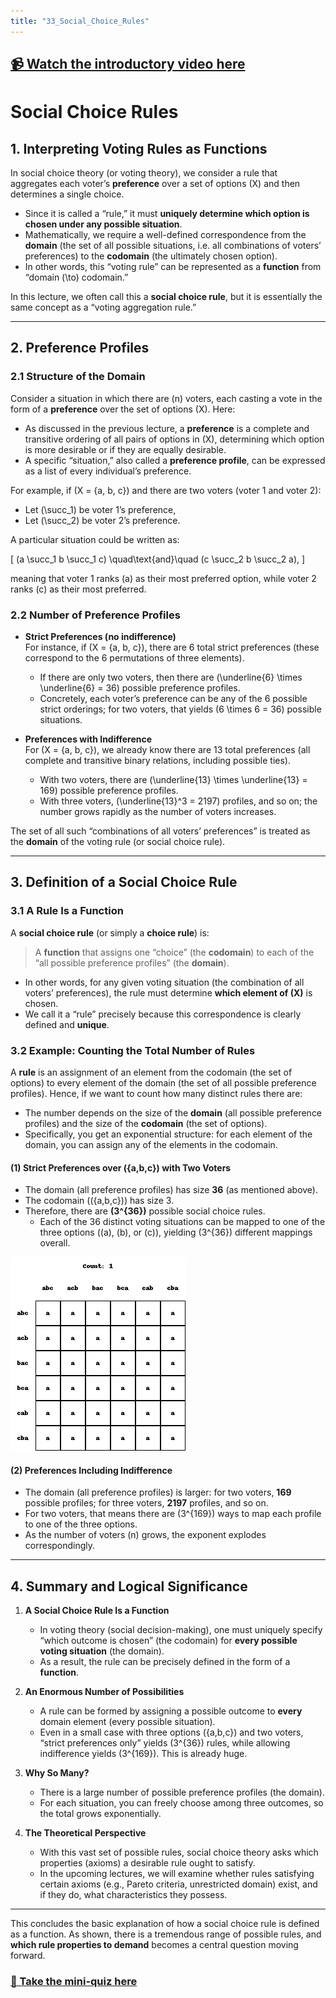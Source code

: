 ```yaml
---
title: "33_Social_Choice_Rules"
---
```


## [📹 Watch the introductory video here](https://wsdmoodle.waseda.jp/mod/quiz/view.php?id=5169764)
# Social Choice Rules

## 1. Interpreting Voting Rules as Functions

In social choice theory (or voting theory), we consider a rule that aggregates each voter’s **preference** over a set of options \(X\) and then determines a single choice.

- Since it is called a “rule,” it must **uniquely determine which option is chosen under any possible situation**.  
- Mathematically, we require a well-defined correspondence from the **domain** (the set of all possible situations, i.e. all combinations of voters’ preferences) to the **codomain** (the ultimately chosen option).  
- In other words, this “voting rule” can be represented as a **function** from “domain \(\to\) codomain.”

In this lecture, we often call this a **social choice rule**, but it is essentially the same concept as a “voting aggregation rule.”

---

## 2. Preference Profiles

### 2.1 Structure of the Domain

Consider a situation in which there are \(n\) voters, each casting a vote in the form of a **preference** over the set of options \(X\). Here:

- As discussed in the previous lecture, a **preference** is a complete and transitive ordering of all pairs of options in \(X\), determining which option is more desirable or if they are equally desirable.
- A specific “situation,” also called a **preference profile**, can be expressed as a list of every individual’s preference.

For example, if \(X = \{a, b, c\}\) and there are two voters (voter 1 and voter 2):

- Let \(\succ_1\) be voter 1’s preference,  
- Let \(\succ_2\) be voter 2’s preference.

A particular situation could be written as:

\[
(a \succ_1 b \succ_1 c) \quad\text{and}\quad (c \succ_2 b \succ_2 a),
\]

meaning that voter 1 ranks \(a\) as their most preferred option, while voter 2 ranks \(c\) as their most preferred.

### 2.2 Number of Preference Profiles

- **Strict Preferences (no indifference)**  
  For instance, if \(X = \{a, b, c\}\), there are 6 total strict preferences (these correspond to the 6 permutations of three elements).  
  - If there are only two voters, then there are \(\underline{6} \times \underline{6} = 36\) possible preference profiles.  
  - Concretely, each voter’s preference can be any of the 6 possible strict orderings; for two voters, that yields \(6 \times 6 = 36\) possible situations.

- **Preferences with Indifference**  
  For \(X = \{a, b, c\}\), we already know there are 13 total preferences (all complete and transitive binary relations, including possible ties).  
  - With two voters, there are \(\underline{13} \times \underline{13} = 169\) possible preference profiles.  
  - With three voters, \(\underline{13}^3 = 2197\) profiles, and so on; the number grows rapidly as the number of voters increases.

The set of all such “combinations of all voters’ preferences” is treated as the **domain** of the voting rule (or social choice rule).

---

## 3. Definition of a Social Choice Rule

### 3.1 A Rule Is a Function

A **social choice rule** (or simply a **choice rule**) is:

> A **function** that assigns one “choice” (the **codomain**) to each of the “all possible preference profiles” (the **domain**).

- In other words, for any given voting situation (the combination of all voters’ preferences), the rule must determine **which element of \(X\)** is chosen.  
- We call it a “rule” precisely because this correspondence is clearly defined and **unique**.

### 3.2 Example: Counting the Total Number of Rules

A **rule** is an assignment of an element from the codomain (the set of options) to every element of the domain (the set of all possible preference profiles). Hence, if we want to count how many distinct rules there are:

- The number depends on the size of the **domain** (all possible preference profiles) and the size of the **codomain** (the set of options).
- Specifically, you get an exponential structure: for each element of the domain, you can assign any of the elements in the codomain.

#### (1) Strict Preferences over \(\{a,b,c\}\) with Two Voters

- The domain (all preference profiles) has size **36** (as mentioned above).  
- The codomain (\(\{a,b,c\}\)) has size 3.  
- Therefore, there are **\(3^{36}\)** possible social choice rules.  
  - Each of the 36 distinct voting situations can be mapped to one of the three options (\(a\), \(b\), or \(c\)), yielding \(3^{36}\) different mappings overall.

![Figure](assets/images/scf_animation_labels.gif)

#### (2) Preferences Including Indifference

- The domain (all preference profiles) is larger: for two voters, **169** possible profiles; for three voters, **2197** profiles, and so on.  
- For two voters, that means there are \(3^{169}\) ways to map each profile to one of the three options.  
- As the number of voters \(n\) grows, the exponent explodes correspondingly.

---

## 4. Summary and Logical Significance

1. **A Social Choice Rule Is a Function**  
   - In voting theory (social decision-making), one must uniquely specify “which outcome is chosen” (the codomain) for **every possible voting situation** (the domain).  
   - As a result, the rule can be precisely defined in the form of a **function**.

2. **An Enormous Number of Possibilities**  
   - A rule can be formed by assigning a possible outcome to **every** domain element (every possible situation).  
   - Even in a small case with three options \(\{a,b,c\}\) and two voters, “strict preferences only” yields \(3^{36}\) rules, while allowing indifference yields \(3^{169}\). This is already huge.

3. **Why So Many?**  
   - There is a large number of possible preference profiles (the domain).  
   - For each situation, you can freely choose among three outcomes, so the total grows exponentially.

4. **The Theoretical Perspective**  
   - With this vast set of possible rules, social choice theory asks which properties (axioms) a desirable rule ought to satisfy.  
   - In the upcoming lectures, we will examine whether rules satisfying certain axioms (e.g., Pareto criteria, unrestricted domain) exist, and if they do, what characteristics they possess.

---

This concludes the basic explanation of how a social choice rule is defined as a function. As shown, there is a tremendous range of possible rules, and **which rule properties to demand** becomes a central question moving forward.
### [📝 Take the mini-quiz here](https://wsdmoodle.waseda.jp/mod/quiz/view.php?id=5169764)

